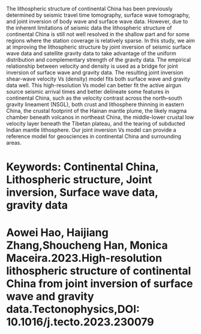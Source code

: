 
The lithospheric structure of continental China has been previously determined by seismic travel time tomography, surface wave tomography, and joint inversion of body wave and surface wave data. However, due to the inherent limitations of seismic data the lithospheric structure of continental China is still not well resolved in the shallow part and for some regions where the station coverage is relatively sparse. In this study, we aim at improving the lithospheric structure by joint inversion of seismic surface wave data and satellite gravity data to take advantage of the uniform distribution and complementary strength of the gravity data. The empirical relationship between velocity and density is used as a bridge for joint inversion of surface wave and gravity data. The resulting joint inversion shear-wave velocity Vs (density) model fits both surface wave and gravity data well. This high-resolution Vs model can better fit the active airgun source seismic arrival times and better delineate some features in continental China, such as the velocity contrast across the north–south gravity lineament (NSGL), both crust and lithosphere thinning in eastern China, the crustal footprint of the Hainan mantle plume, the likely magma chamber beneath volcanos in northeast China, the middle-lower crustal low velocity layer beneath the Tibetan plateau, and the tearing of subducted Indian mantle lithosphere. Our joint inversion Vs model can provide a reference model for geosciences in continental China and surrounding areas. 
# Keywords: Continental China, Lithospheric structure, Joint inversion, Surface wave data, gravity data
# Aowei Hao, Haijiang Zhang,Shoucheng Han, Monica Maceira.2023.High-resolution lithospheric structure of continental China from joint inversion of surface wave and gravity data.Tectonophysics,DOI: 10.1016/j.tecto.2023.230079
